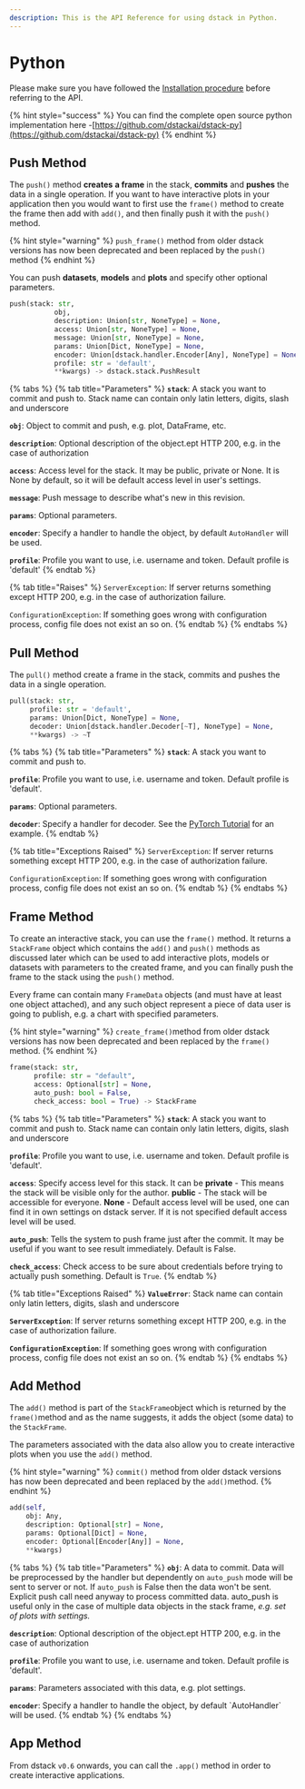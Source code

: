 ```yaml
---
description: This is the API Reference for using dstack in Python.
---
```


# Python

Please make sure you have followed the [Installation procedure](../open-source/installation.md) before referring to the API.

{% hint style="success" %}
You can find the complete open source python implementation here -[https://github.com/dstackai/dstack-py](https://github.com/dstackai/dstack-py)
{% endhint %}

## Push Method

The `push()` method **creates** **a frame** in the stack, **commits** and **pushes** the data in a single operation. If you want to have interactive plots in your application then you would want to first use the `frame()` method to create the frame then add with `add()`, and then finally push it with the  `push()` method.

{% hint style="warning" %}
`push_frame()` method from older dstack versions has now been deprecated and been replaced by the `push()` method
{% endhint %}

You can push **datasets**, **models** and **plots** and specify other optional parameters.

```python
push(stack: str, 
           obj,
           description: Union[str, NoneType] = None,
           access: Union[str, NoneType] = None,
           message: Union[str, NoneType] = None,
           params: Union[Dict, NoneType] = None,
           encoder: Union[dstack.handler.Encoder[Any], NoneType] = None,
           profile: str = 'default', 
           **kwargs) -> dstack.stack.PushResult
```

{% tabs %}
{% tab title="Parameters" %}
**`stack`**: A stack you want to commit and push to. Stack name can contain only latin letters, digits, slash and underscore

**`obj`**: Object to commit and push, e.g. plot, DataFrame, etc.

**`description`**: Optional description of the object.ept HTTP 200, e.g. in the case of authorization         

**`access`**: Access level for the stack. It may be public, private or None. It is None by default, so it will be default access level in user's settings.

**`message`**: Push message to describe what's new in this revision.

**`params`**: Optional parameters.

**`encoder`**: Specify a handler to handle the object, by default `AutoHandler` will be used.

**`profile`**: Profile you want to use, i.e. username and token. Default profile is 'default'
{% endtab %}

{% tab title="Raises" %}
`ServerException`: If server returns something except HTTP 200, e.g. in the case of authorization failure.

`ConfigurationException`: If something goes wrong with configuration process, config file does not exist an so on.
{% endtab %}
{% endtabs %}

## Pull Method

The `pull()` method create a frame in the stack, commits and pushes the data in a single operation.

```python
pull(stack: str,
     profile: str = 'default',
     params: Union[Dict, NoneType] = None,
     decoder: Union[dstack.handler.Decoder[~T], NoneType] = None, 
     **kwargs) -> ~T
```

{% tabs %}
{% tab title="Parameters" %}
**`stack`**: A stack you want to commit and push to.

**`profile`**: Profile you want to use, i.e. username and token. Default profile is 'default'.

**`params`**: Optional parameters.

**`decoder`**: Specify a handler for decoder. See the [PyTorch Tutorial](../tutorials/machine-learning-models/pytorch.md#3-pulling-the-model-with-a-decoder-parameter) for an example.
{% endtab %}

{% tab title="Exceptions Raised" %}
`ServerException`: If server returns something except HTTP 200, e.g. in the case of authorization failure.

`ConfigurationException`: If something goes wrong with configuration process, config file does not exist an so on.
{% endtab %}
{% endtabs %}

## Frame Method

To create an interactive stack, you can use the `frame()` method. It returns a `StackFrame` object which contains the `add()` and `push()` methods as discussed later which can be used to add interactive plots, models or datasets with parameters to the created frame, and you can finally push the frame to the stack using the `push()` method.

Every frame can contain many `FrameData` objects \(and must have at least one object attached\), and any such object represent a piece of data user is going to publish, e.g. a chart with specified parameters. 

{% hint style="warning" %}
 `create_frame()`method from older dstack versions has now been deprecated and been replaced by the `frame()` method.
{% endhint %}

```python
frame(stack: str,
      profile: str = "default",
      access: Optional[str] = None,
      auto_push: bool = False,
      check_access: bool = True) -> StackFrame
```

{% tabs %}
{% tab title="Parameters" %}
**`stack`**: A stack you want to commit and push to. Stack name can contain only latin letters, digits, slash and underscore

**`profile`**: Profile you want to use, i.e. username and token. Default profile is 'default'.

**`access`**: Specify access level for this stack. It can be **private** - This means the stack will be visible only for the author. **public** - The stack will be accessible for everyone. **None** - Default access level will be used, one can find it in own settings on dstack server. If it is not specified default access level will be used.

**`auto_push`**: Tells the system to push frame just after the commit. It may be useful if you want to see result immediately. Default is False.

**`check_access`**: Check access to be sure about credentials before trying to actually push something. Default is `True`.
{% endtab %}

{% tab title="Exceptions Raised" %}
**`ValueError`**: Stack name can contain only latin letters, digits, slash and underscore

**`ServerException`**: If server returns something except HTTP 200, e.g. in the case of authorization failure.

**`ConfigurationException`**: If something goes wrong with configuration process, config file does not exist an so on.
{% endtab %}
{% endtabs %}

## Add Method

The `add()` method is part of the `StackFrame`object which is returned by the `frame()`method and as the name suggests, it adds the object \(some data\) to the `StackFrame`.

The parameters associated with the data also allow you to create interactive plots when you use the `add()` method.

{% hint style="warning" %}
 `commit()` method from older dstack versions has now been deprecated and been replaced by the `add()`method.
{% endhint %}

```python
add(self,
    obj: Any,
    description: Optional[str] = None,
    params: Optional[Dict] = None,
    encoder: Optional[Encoder[Any]] = None,
    **kwargs)
```

{% tabs %}
{% tab title="Parameters" %}
**`obj`**: A data to commit. Data will be preprocessed by the handler but dependently on `auto_push` mode will be sent to server or not. If `auto_push` is False then the data won't be sent. Explicit push call need anyway to process committed data. auto\_push is useful only in the case of multiple data objects in the stack frame, _e.g. set of plots with settings._

**`description`**: Optional description of the object.ept HTTP 200, e.g. in the case of authorization       

**`profile`**: Profile you want to use, i.e. username and token. Default profile is 'default'.

**`params`**: Parameters associated with this data, e.g. plot settings.

**`encoder`**: Specify a handler to handle the object, by default \`AutoHandler\` will be used.
{% endtab %}
{% endtabs %}

## App Method

From dstack `v0.6` onwards, you can call the `.app()` method in order to create interactive applications.

